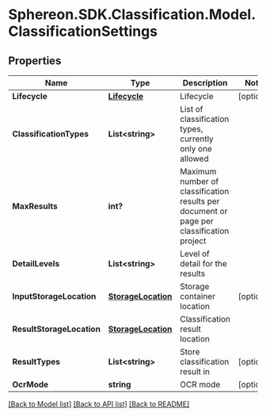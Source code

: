 # Sphereon.SDK.Classification.Model.ClassificationSettings
## Properties

Name | Type | Description | Notes
------------ | ------------- | ------------- | -------------
**Lifecycle** | [**Lifecycle**](Lifecycle.md) | Lifecycle | [optional] 
**ClassificationTypes** | **List&lt;string&gt;** | List of classification types, currently only one allowed | 
**MaxResults** | **int?** | Maximum number of classification results per document or page per classification project | 
**DetailLevels** | **List&lt;string&gt;** | Level of detail for the results | 
**InputStorageLocation** | [**StorageLocation**](StorageLocation.md) | Storage container location | [optional] 
**ResultStorageLocation** | [**StorageLocation**](StorageLocation.md) | Classification result location | 
**ResultTypes** | **List&lt;string&gt;** | Store classification result in | [optional] 
**OcrMode** | **string** | OCR mode | [optional] 

[[Back to Model list]](../README.md#documentation-for-models) [[Back to API list]](../README.md#documentation-for-api-endpoints) [[Back to README]](../README.md)

